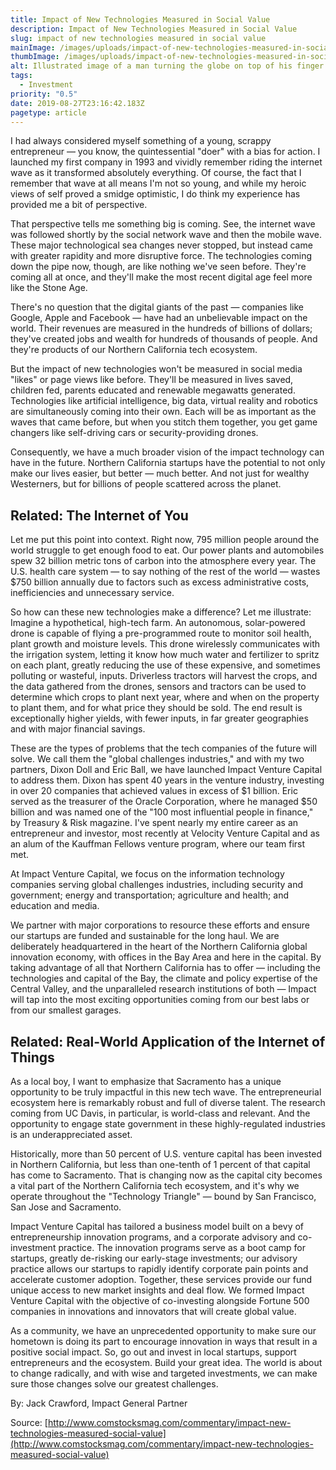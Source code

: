 ```yaml
---
title: Impact of New Technologies Measured in Social Value
description: Impact of New Technologies Measured in Social Value
slug: impact of new technologies measured in social value
mainImage: /images/uploads/impact-of-new-technologies-measured-in-social-value.jpg
thumbImage: /images/uploads/impact-of-new-technologies-measured-in-social-value-thumb.jpg
alt: Illustrated image of a man turning the globe on top of his finger.
tags:
  - Investment
priority: "0.5"
date: 2019-08-27T23:16:42.183Z
pagetype: article
---
```

I had always considered myself something of a young, scrappy entrepreneur — you know, the quintessential "doer" with a bias for action. I launched my first company in 1993 and vividly remember riding the internet wave as it transformed absolutely everything. Of course, the fact that I remember that wave at all means I'm not so young, and while my heroic views of self proved a smidge optimistic, I do think my experience has provided me a bit of perspective.

That perspective tells me something big is coming. See, the internet wave was followed shortly by the social network wave and then the mobile wave. These major technological sea changes never stopped, but instead came with greater rapidity and more disruptive force. The technologies coming down the pipe now, though, are like nothing we've seen before. They're coming all at once, and they'll make the most recent digital age feel more like the Stone Age.

There's no question that the digital giants of the past — companies like Google, Apple and Facebook — have had an unbelievable impact on the world. Their revenues are measured in the hundreds of billions of dollars; they've created jobs and wealth for hundreds of thousands of people. And they're products of our Northern California tech ecosystem.

But the impact of new technologies won't be measured in social media "likes" or page views like before. They'll be measured in lives saved, children fed, parents educated and renewable megawatts generated. Technologies like artificial intelligence, big data, virtual reality and robotics are simultaneously coming into their own. Each will be as important as the waves that came before, but when you stitch them together, you get game changers like self-driving cars or security-providing drones.

Consequently, we have a much broader vision of the impact technology can have in the future. Northern California startups have the potential to not only make our lives easier, but better — much better. And not just for wealthy Westerners, but for billions of people scattered across the planet.

## Related: The Internet of You

Let me put this point into context. Right now, 795 million people around the world struggle to get enough food to eat. Our power plants and automobiles spew 32 billion metric tons of carbon into the atmosphere every year. The U.S. health care system — to say nothing of the rest of the world — wastes $750 billion annually due to factors such as excess administrative costs, inefficiencies and unnecessary service.

So how can these new technologies make a difference? Let me illustrate: Imagine a hypothetical, high-tech farm. An autonomous, solar-powered drone is capable of flying a pre-programmed route to monitor soil health, plant growth and moisture levels. This drone wirelessly communicates with the irrigation system, letting it know how much water and fertilizer to spritz on each plant, greatly reducing the use of these expensive, and sometimes polluting or wasteful, inputs. Driverless tractors will harvest the crops, and the data gathered from the drones, sensors and tractors can be used to determine which crops to plant next year, where and when on the property to plant them, and for what price they should be sold. The end result is exceptionally higher yields, with fewer inputs, in far greater geographies and with major financial savings.

These are the types of problems that the tech companies of the future will solve. We call them the "global challenges industries," and with my two partners, Dixon Doll and Eric Ball, we have launched Impact Venture Capital to address them. Dixon has spent 40 years in the venture industry, investing in over 20 companies that achieved values in excess of $1 billion. Eric served as the treasurer of the Oracle Corporation, where he managed $50 billion and was named one of the "100 most influential people in finance," by Treasury & Risk magazine. I've spent nearly my entire career as an entrepreneur and investor, most recently at Velocity Venture Capital and as an alum of the Kauffman Fellows venture program, where our team first met.

At Impact Venture Capital, we focus on the information technology companies serving global challenges industries, including security and government; energy and transportation; agriculture and health; and education and media.

We partner with major corporations to resource these efforts and ensure our startups are funded and sustainable for the long haul. We are deliberately headquartered in the heart of the Northern California global innovation economy, with offices in the Bay Area and here in the capital. By taking advantage of all that Northern California has to offer — including the technologies and capital of the Bay, the climate and policy expertise of the Central Valley, and the unparalleled research institutions of both — Impact will tap into the most exciting opportunities coming from our best labs or from our smallest garages.

## Related: Real-World Application of the Internet of Things

As a local boy, I want to emphasize that Sacramento has a unique opportunity to be truly impactful in this new tech wave. The entrepreneurial ecosystem here is remarkably robust and full of diverse talent. The research coming from UC Davis, in particular, is world-class and relevant. And the opportunity to engage state government in these highly-regulated industries is an underappreciated asset.

Historically, more than 50 percent of U.S. venture capital has been invested in Northern California, but less than one-tenth of 1 percent of that capital has come to Sacramento. That is changing now as the capital city becomes a vital part of the Northern California tech ecosystem, and it's why we operate throughout the "Technology Triangle" — bound by San Francisco, San Jose and Sacramento.

Impact Venture Capital has tailored a business model built on a bevy of entrepreneurship innovation programs, and a corporate advisory and co-investment practice. The innovation programs serve as a boot camp for startups, greatly de-risking our early-stage investments; our advisory practice allows our startups to rapidly identify corporate pain points and accelerate customer adoption. Together, these services provide our fund unique access to new market insights and deal flow. We formed Impact Venture Capital with the objective of co-investing alongside Fortune 500 companies in innovations and innovators that will create global value.

As a community, we have an unprecedented opportunity to make sure our hometown is doing its part to encourage innovation in ways that result in a positive social impact. So, go out and invest in local startups, support entrepreneurs and the ecosystem. Build your great idea. The world is about to change radically, and with wise and targeted investments, we can make sure those changes solve our greatest challenges.

By: Jack Crawford, Impact General Partner

Source: [http://www.comstocksmag.com/commentary/impact-new-technologies-measured-social-value﻿](http://www.comstocksmag.com/commentary/impact-new-technologies-measured-social-value)